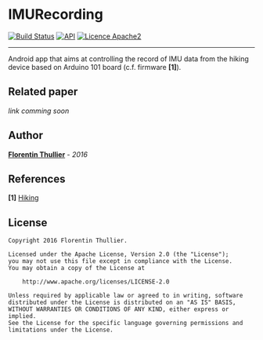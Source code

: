 # IMURecording

[![Build Status](https://travis-ci.org/FlorentinTh/AndroidIMURecording.svg?branch=master)](https://travis-ci.org/FlorentinTh/AndroidIMURecording)
[![API](https://img.shields.io/badge/API-18%2B-orange.svg)](https://source.android.com/source/build-numbers.html)
[![Licence Apache2](https://img.shields.io/hexpm/l/plug.svg)](http://www.apache.org/licenses/LICENSE-2.0)

---

Android app that aims at controlling the record of IMU data from the hiking device based on Arduino 101 board (c.f. firmware **[1]**). 

Related paper
---
_link comming soon_

Author
-------
**[Florentin Thullier](https://github.com/florentinth)** - _2016_

References
---
**[1]** [Hiking](https://github.com/FlorentinTh/Hiking)

License
---
    Copyright 2016 Florentin Thullier.

    Licensed under the Apache License, Version 2.0 (the "License");
    you may not use this file except in compliance with the License.
    You may obtain a copy of the License at

        http://www.apache.org/licenses/LICENSE-2.0

    Unless required by applicable law or agreed to in writing, software
    distributed under the License is distributed on an "AS IS" BASIS,
    WITHOUT WARRANTIES OR CONDITIONS OF ANY KIND, either express or implied.
    See the License for the specific language governing permissions and
    limitations under the License.